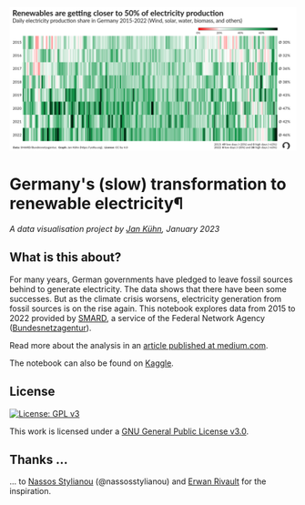 ![](export/03-Renewables.png)

# Germany's (slow) transformation to renewable electricity¶
_A data visualisation project by [Jan Kühn](https://yotka.org), January 2023_

## What is this about?

For many years, German governments have pledged to leave fossil sources behind to generate electricity. The data shows that there have been some successes. But as the climate crisis worsens, electricity generation from fossil sources is on the rise again. This notebook explores data from 2015 to 2022 provided by [SMARD](https://www.smard.de/home/downloadcenter/download-marktdaten/), a service of the Federal Network Agency ([Bundesnetzagentur](https://www.bundesnetzagentur.de/)).

Read more about the analysis in an [article published at medium.com](https://yotka.medium.com/visualizing-germanys-slow-transformation-to-renewable-electricity-381289bed264).

The notebook can also be found on [Kaggle](https://www.kaggle.com/yotkadata/germany-s-transformation-to-renewable-electricity).

## License

[![License: GPL v3](https://img.shields.io/badge/License-GPLv3-blue.svg)](https://www.gnu.org/licenses/gpl-3.0)

This work is licensed under a
[GNU General Public License v3.0](https://www.gnu.org/licenses/gpl-3.0).

## Thanks ...

... to [Nassos Stylianou](https://twitter.com/nassos_/status/1611300724184580096) (@nassosstylianou) and [Erwan Rivault](https://twitter.com/ErwanRivault) for the inspiration.

